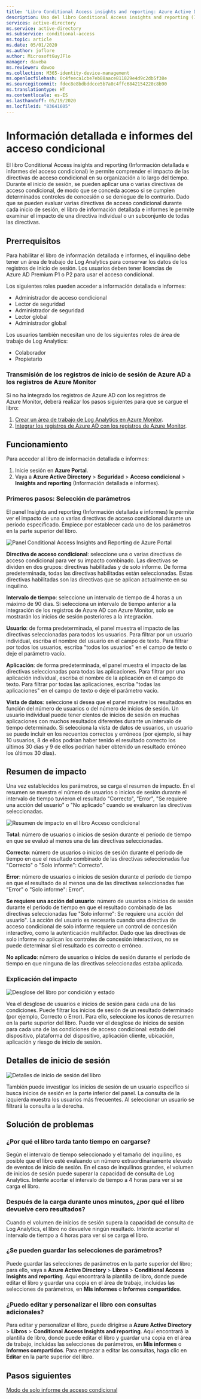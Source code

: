 ```yaml
---
title: 'Libro Conditional Access insights and reporting: Azure Active Directory'
description: Uso del libro Conditional Access insights and reporting (Información detallada e informes del acceso condicional) de Azure AD para solucionar problemas de directivas
services: active-directory
ms.service: active-directory
ms.subservice: conditional-access
ms.topic: article
ms.date: 05/01/2020
ms.author: joflore
author: MicrosoftGuyJFlo
manager: daveba
ms.reviewer: dawoo
ms.collection: M365-identity-device-management
ms.openlocfilehash: 0c4feeca1cbe7eb88aace811829e4d9c2db5f38e
ms.sourcegitcommit: fdec8e8bdbddcce5b7a0c4ffc6842154220c8b90
ms.translationtype: HT
ms.contentlocale: es-ES
ms.lasthandoff: 05/19/2020
ms.locfileid: "83641605"
---
```

# <a name="conditional-access-insights-and-reporting"></a>Información detallada e informes del acceso condicional

El libro Conditional Access insights and reporting (Información detallada e informes del acceso condicional) le permite comprender el impacto de las directivas de acceso condicional en su organización a lo largo del tiempo. Durante el inicio de sesión, se pueden aplicar una o varias directivas de acceso condicional, de modo que se conceda acceso si se cumplen determinados controles de concesión o se deniegue de lo contrario. Dado que se pueden evaluar varias directivas de acceso condicional durante cada inicio de sesión, el libro de información detallada e informes le permite examinar el impacto de una directiva individual o un subconjunto de todas las directivas.  

## <a name="prerequisites"></a>Prerrequisitos

Para habilitar el libro de información detallada e informes, el inquilino debe tener un área de trabajo de Log Analytics para conservar los datos de los registros de inicio de sesión. Los usuarios deben tener licencias de Azure AD Premium P1 o P2 para usar el acceso condicional.

Los siguientes roles pueden acceder a información detallada e informes:  

- Administrador de acceso condicional 
- Lector de seguridad 
- Administrador de seguridad 
- Lector global 
- Administrador global 

Los usuarios también necesitan uno de los siguientes roles de área de trabajo de Log Analytics:  

- Colaborador  
- Propietario 

### <a name="stream-sign-in-logs-from-azure-ad-to-azure-monitor-logs"></a>Transmisión de los registros de inicio de sesión de Azure AD a los registros de Azure Monitor 

Si no ha integrado los registros de Azure AD con los registros de Azure Monitor, deberá realizar los pasos siguientes para que se cargue el libro:  

1. [Crear un área de trabajo de Log Analytics en Azure Monitor](../../azure-monitor/learn/quick-create-workspace.md).
1. [Integrar los registros de Azure AD con los registros de Azure Monitor](../reports-monitoring/howto-integrate-activity-logs-with-log-analytics.md).

## <a name="how-it-works"></a>Funcionamiento 

Para acceder al libro de información detallada e informes:  

1. Inicie sesión en **Azure Portal**.
1. Vaya a **Azure Active Directory** > **Seguridad** > **Acceso condicional** > **Insights and reporting** (Información detallada e informes).

### <a name="get-started-select-parameters"></a>Primeros pasos: Selección de parámetros 

El panel Insights and reporting (Información detallada e informes) le permite ver el impacto de una o varias directivas de acceso condicional durante un período especificado. Empiece por establecer cada uno de los parámetros en la parte superior del libro. 

![Panel Conditional Access Insights and Reporting de Azure Portal](./media/howto-conditional-access-insights-reporting/conditional-access-insights-and-reporting-dashboard.png)

**Directiva de acceso condicional**: seleccione una o varias directivas de acceso condicional para ver su impacto combinado. Las directivas se dividen en dos grupos: directivas habilitadas y de solo informe. De forma predeterminada, todas las directivas habilitadas están seleccionadas. Estas directivas habilitadas son las directivas que se aplican actualmente en su inquilino.  

**Intervalo de tiempo**: seleccione un intervalo de tiempo de 4 horas a un máximo de 90 días. Si selecciona un intervalo de tiempo anterior a la integración de los registros de Azure AD con Azure Monitor, solo se mostrarán los inicios de sesión posteriores a la integración.  

**Usuario**: de forma predeterminada, el panel muestra el impacto de las directivas seleccionadas para todos los usuarios. Para filtrar por un usuario individual, escriba el nombre del usuario en el campo de texto. Para filtrar por todos los usuarios, escriba "todos los usuarios" en el campo de texto o deje el parámetro vacío. 

**Aplicación**: de forma predeterminada, el panel muestra el impacto de las directivas seleccionadas para todas las aplicaciones. Para filtrar por una aplicación individual, escriba el nombre de la aplicación en el campo de texto. Para filtrar por todas las aplicaciones, escriba "todas las aplicaciones" en el campo de texto o deje el parámetro vacío. 

**Vista de datos**: seleccione si desea que el panel muestre los resultados en función del número de usuarios o del número de inicios de sesión. Un usuario individual puede tener cientos de inicios de sesión en muchas aplicaciones con muchos resultados diferentes durante un intervalo de tiempo determinado. Si selecciona la vista de datos de usuarios, un usuario se puede incluir en los recuentos correctos y erróneos (por ejemplo, si hay 10 usuarios, 8 de ellos podrían haber tenido el resultado correcto los últimos 30 días y 9 de ellos podrían haber obtenido un resultado erróneo los últimos 30 días).

## <a name="impact-summary"></a>Resumen de impacto 

Una vez establecidos los parámetros, se carga el resumen de impacto. En el resumen se muestra el número de usuarios o inicios de sesión durante el intervalo de tiempo tuvieron el resultado "Correcto", "Error", "Se requiere una acción del usuario" o "No aplicado" cuando se evaluaron las directivas seleccionadas.  

![Resumen de impacto en el libro Acceso condicional](./media/howto-conditional-access-insights-reporting/workbook-impact-summary.png)

**Total**: número de usuarios o inicios de sesión durante el período de tiempo en que se evaluó al menos una de las directivas seleccionadas.

**Correcto**: número de usuarios o inicios de sesión durante el período de tiempo en que el resultado combinado de las directivas seleccionadas fue "Correcto" o "Solo informe": Correcto".

**Error**: número de usuarios o inicios de sesión durante el período de tiempo en que el resultado de al menos una de las directivas seleccionadas fue "Error" o "Solo informe": Error".

**Se requiere una acción del usuario**: número de usuarios o inicios de sesión durante el período de tiempo en que el resultado combinado de las directivas seleccionadas fue "Solo informe": Se requiere una acción del usuario". La acción del usuario es necesaria cuando una directiva de acceso condicional de solo informe requiere un control de concesión interactivo, como la autenticación multifactor. Dado que las directivas de solo informe no aplican los controles de concesión interactivos, no se puede determinar si el resultado es correcto o erróneo.  

**No aplicado**: número de usuarios o inicios de sesión durante el período de tiempo en que ninguna de las directivas seleccionadas estaba aplicada.

### <a name="understanding-the-impact"></a>Explicación del impacto 

![Desglose del libro por condición y estado](./media/howto-conditional-access-insights-reporting/workbook-breakdown-condition-and-status.png)

Vea el desglose de usuarios e inicios de sesión para cada una de las condiciones. Puede filtrar los inicios de sesión de un resultado determinado (por ejemplo, Correcto o Error). Para ello, seleccione los iconos de resumen en la parte superior del libro. Puede ver el desglose de inicios de sesión para cada una de las condiciones de acceso condicional: estado del dispositivo, plataforma del dispositivo, aplicación cliente, ubicación, aplicación y riesgo de inicio de sesión.  

## <a name="sign-in-details"></a>Detalles de inicio de sesión 

![Detalles de inicio de sesión del libro](./media/howto-conditional-access-insights-reporting/workbook-sign-in-details.png)

También puede investigar los inicios de sesión de un usuario específico si busca inicios de sesión en la parte inferior del panel. La consulta de la izquierda muestra los usuarios más frecuentes. Al seleccionar un usuario se filtrará la consulta a la derecha.  

## <a name="troubleshooting"></a>Solución de problemas

### <a name="why-is-the-workbook-taking-a-long-time-to-load"></a>¿Por qué el libro tarda tanto tiempo en cargarse?  

Según el intervalo de tiempo seleccionado y el tamaño del inquilino, es posible que el libro esté evaluando un número extraordinariamente elevado de eventos de inicio de sesión. En el caso de inquilinos grandes, el volumen de inicios de sesión puede superar la capacidad de consulta de Log Analytics. Intente acortar el intervalo de tiempo a 4 horas para ver si se carga el libro.  

### <a name="after-loading-for-a-few-minutes-why-is-the-workbook-returning-zero-results"></a>Después de la carga durante unos minutos, ¿por qué el libro devuelve cero resultados? 

Cuando el volumen de inicios de sesión supera la capacidad de consulta de Log Analytics, el libro no devuelve ningún resultado. Intente acortar el intervalo de tiempo a 4 horas para ver si se carga el libro.  

### <a name="can-i-save-my-parameter-selections"></a>¿Se pueden guardar las selecciones de parámetros?  

Puede guardar las selecciones de parámetros en la parte superior del libro; para ello, vaya a **Azure Active Directory** > **Libros** > **Conditional Access Insights and reporting**. Aquí encontrará la plantilla de libro, donde puede editar el libro y guardar una copia en el área de trabajo, incluidas las selecciones de parámetros, en **Mis informes** o **Informes compartidos**. 

### <a name="can-i-edit-and-customize-the-workbook-with-additional-queries"></a>¿Puedo editar y personalizar el libro con consultas adicionales? 

Para editar y personalizar el libro, puede dirigirse a **Azure Active Directory** > **Libros** > **Conditional Access Insights and reporting**. Aquí encontrará la plantilla de libro, donde puede editar el libro y guardar una copia en el área de trabajo, incluidas las selecciones de parámetros, en **Mis informes** o **Informes compartidos**. Para empezar a editar las consultas, haga clic en **Editar** en la parte superior del libro.  
 
## <a name="next-steps"></a>Pasos siguientes

[Modo de solo informe de acceso condicional](concept-conditional-access-report-only.md)

